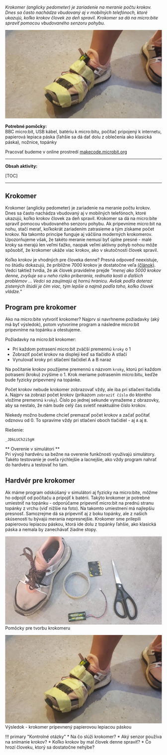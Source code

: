 *Krokomer (anglicky pedometer) je zariadenie na meranie počtu krokov. Dnes sa často nachádza vbudovaný aj v mobilných
telefónoch, ktoré ukazujú, koľko krokov človek za deň spravil. Krokomer sa dá na micro:bite spraviť pomocou vbudovaného
senzoru pohybu.*

![Obrázok BBC micro:bitu](images/krokomer.png)

**Potrebné pomôcky:**  
BBC micro:bit, USB kábel, batériu k micro:bitu, počítač pripojený k internetu,
papierová lepiaca páska (ľahšie sa dá dať dolu z oblečenia ako klasická páska), nožnice, topánky

Pracovať budeme v online prostredí [makecode.microbit.org](https://makecode.microbit.org/)

---

**Obsah aktivity:**

[TOC]

---


## Krokomer

Krokomer (anglicky pedometer) je zariadenie na meranie počtu krokov. Dnes sa často nachádza vbudovaný aj v mobilných
telefónoch, ktoré ukazujú, koľko krokov človek za deň spravil. Krokomer sa dá na micro:bite spraviť pomocou vbudovaného
senzoru pohybu. Ak pripevníme micro:bit na nohu, stačí merať, koľkokrát zariadením zatrasieme a tým získame počet
krokov. Na takomto princípe funguje aj väčšina moderných krokomerov. Upozorňujeme však, že takéto meranie nemusí byť
úplne presné - malé kroky sa merajú len veľmi ťažko, naopak veľmi aktívny pohyb nohou môže spôsobiť, že krokomer ukáže
viac krokov, ako v skutočnosti človek spravil. 

Koľko krokov je vhodných pre človeka denne? Presná odpoveď
neexistuje, no štúdiu dokazujú, že približne 7000 krokov je dostatočne veľa
[(článok)](https://www.noviny.sk/zaujimavosti/367839-malo-sa-hybeme-tvrdia-odbornici-kolko-krokov-by-sme-teda-mali-spravit).
Vedci taktiež tvrdia, že ak človek pravidelne prejde _"menej ako 5000 krokov denne, zvyšuje sa u neho riziko priberania,
rednutia kostí a ďalších problémov ... Vedci sa zaujímajú aj hornú hranicu. Avšak podľa doteraz zistených štúdií je
čím viac, tým lepšie a najmä podľa toho, koľko človek vládze."_

## Program pre krokomer

Ako na micro:bite vytvoriť krokomer? Najprv si navrhneme požiadavky (aký má byť výsledok), potom vytvoríme program
a následne micro:bit pripevníme na topánku a otestujeme. 

Požiadavky na micro:bit krokomer:  

* Pri každom potrasení micro:bit zväčší premennú `kroky` o 1
* Zobraziť počet krokov na displeji keď sa tlačidlo A stlačí
* Vynulovať kroky pri stlačení tlačidiel A a B naraz

Na počítanie krokov použijeme premennú s názvom `kroky`, ktorú pri každom potrasení (kroku) zvýšime o 1. Krok meriame
potrasením micro:bitu, keďže bude fyzicky pripevnený na topánke.

Počet krokov nebude krokomer zobrazovať vždy, ale iba pri stlačení tlačidla `A`. Najprv sa zobrazí počet krokov
(príkazom `zobraziť číslo` do ktorého vložíme premennú `kroky`). Číslo po jednej sekunde vymažeme z obrazovky,
aby sa nestalo, že nám bude celý čas svietiť neaktuálne číslo krokov.

Niekedy možno budeme chcieť premazať počet krokov a začať počítať odznovu od 0. To spravíme vždy pri stlačení oboch
tlačidiel - aj `A` aj `B`.

Riešenie:
```makecode
_JDkLUCh2i5gH
```

** Overenie v simulátori **  
Pri vývoji hardvéru sa bežne na overenie funkčnosti využívajú simulátory. Takéto testovanie je oveľa rýchlejšie
a lacnejšie, ako vždy program nahrať do hardvéru a testovať ho tam.

## Hardvér pre krokomer
Ak máme program odskúšaný v simulátori aj fyzicky na micro:bite, môžme ho odpojiť od počítaču a pripojiť k batérii.
Takýto krokomer je potrebné umiestniť na topánku - odporúčame pripevniť micro:bit na prednú stranu topánky z vrchu
(viď nižšie na foto). Na takomto umiestnení má najlepšiu presnosť. Samozrejme dá sa pripevniť aj z boku topánky,
ale z našich skúseností tu bývajú merania nepresnejšie. Krokomer sme prilepili papierovou lepiacou páskou,
ktorá ide dolu z topánky ľahšie, ako klasická páska a nemala by zanechávať žiadne stopy.

![Obrázok BBC micro:bitu](images/krokomer_nastroje.png)
Pomôcky pre tvorbu krokomeru

![Obrázok BBC micro:bitu](images/krokomer.png)
Výsledok - krokomer pripevnený papierovou lepiacou páskou

!!! primary "Kontrolné otázky"
    *   Na čo slúži krokomer?
    *   Aký senzor používa na snímanie krokov?
    *   Koľko krokov by mal človek denne spraviť?
    *   Čo hrozí človeku, ktorý sa dostatočne nehýbe?

